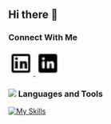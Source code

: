 ## Hi there 👋


### Connect With Me 

<a href="https://www.linkedin.com/in/karma-nel/#gh-light-mode-only">
  <img src="https://github.com/KarmaJaneK/KarmaJaneK/blob/88340732d65d4e1d6c9883837f06dd5efadefd3c/icons8-linkedin.gif" width="50"/>
</a>
<a href="https://www.linkedin.com/in/karma-nel/#gh-dark-mode-only">
  <img src="https://github.com/KarmaJaneK/KarmaJaneK/blob/ece3cd11ea93365721e56d78ccdebc6838bbaa27/icons8-linkedin%20(1).gif" width="50"/>
</a>


### <img src="https://user-images.githubusercontent.com/74038190/212284087-bbe7e430-757e-4901-90bf-4cd2ce3e1852.gif" width="25">  Languages and Tools 
<p align="center">
  
[![My Skills](https://skillicons.dev/icons?i=js,nodejs,html,css,sass,java,powershell,vscode,webstorm,codepen,obsidian,stackoverflow,ubuntu)](https://skillicons.dev)
      </a>
</p>
<!--
**KarmaJaneK/KarmaJaneK** is a ✨ _special_ ✨ repository because its `README.md` (this file) appears on your GitHub profile.

Here are some ideas to get you started:

- 🔭 I’m currently working on ...
- 🌱 I’m currently learning ...
- 👯 I’m looking to collaborate on ...
- 🤔 I’m looking for help with ...
- 💬 Ask me about ...
- 📫 How to reach me: ...
- 😄 Pronouns: ...
- ⚡ Fun fact: ...
-->
